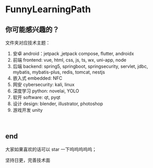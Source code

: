 # FunnyLearningPath

## 你可能感兴趣的？

文件夹对应技术主题：

1. 安卓 android：jetpack ,jetpack compose, flutter, androidx
2. 前端 frontend: vue, html, css, js, ts, wx, uni-app, node
3. 后端 backend: spring5, springboot, springsecurity, servlet, jdbc, mybatis, mybatis-plus, redis, tomcat, nestjs
4. 嵌入式 embedded: NFC
5. 网安 cybersecurity: kali, linux
6. 深度学习 python: novelai, YOLO
7. 软开 software: qt, pyqt
8. 设计 design: blender, illustrator, photoshop
9. 游戏开发 unity

<br>

## end

大家如果喜欢的话可以 star 一下呜呜呜呜呜；

坚持日更，完善技术面
